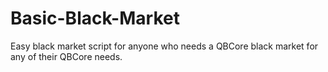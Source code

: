 # Basic-Black-Market
Easy black market script for anyone who needs a QBCore black market for any of their QBCore needs. 
